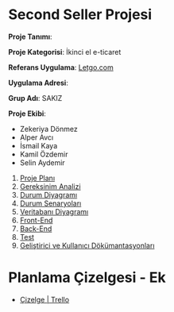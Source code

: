 # Second Seller Projesi

**Proje Tanımı**:

**Proje Kategorisi**: İkinci el e-ticaret

**Referans Uygulama**: [Letgo.com]("https://www.letgo.com/")

**Uygulama Adresi**:

**Grup Adı**: SAKIZ

**Proje Ekibi**:

- Zekeriya Dönmez
- Alper Avcı
- İsmail Kaya
- Kamil Özdemir
- Selin Aydemir

1. [Proje Planı]("https://ibb.co/KD4mMqV")
2. [Gereksinim Analizi]("./gereksinimler/gereksinim_analizi.md")
3. [Durum Diyagramı]()
4. [Durum Senaryoları]()
5. [Veritabanı Diyagramı]()
6. [Front-End]()
7. [Back-End]()
8. [Test]()
9. [Geliştirici ve Kullanıcı Dökümantasyonları]()



# Planlama Çizelgesi - Ek

* [Çizelge | Trello](https://trello.com/invite/b/ENIJ4ZpO/ATTI01f9e93770f2e1de38fa88ae877f596f9C7B51DD/second-seller-project)


